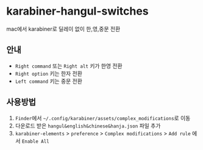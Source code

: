 # karabiner-hangul-switches
mac에서 karabiner로 딜레이 없이 한,영,중문 전환

## 안내
- `Right command` 또는 `Right alt` 키가 한영 전환
- `Right option` 키는 한자 전환
- `Left command` 키는 중문 전환

## 사용방법
1. `Finder`에서 `~/.config/karabiner/assets/complex_modifications`로 이동
2. 다운로드 받은 `hangul&english&chinese&hanja.json` 파일 추가
3. `karabiner-elements` > `preference` > `Complex modifications` > `Add rule` 에서 `Enable All`
